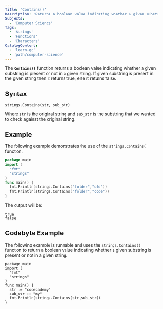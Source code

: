 ```yaml
---
Title: 'Contains()'
Description: 'Returns a boolean value indicating whether a given substring is present or not in a given string.'
Subjects:
  - 'Computer Science'
Tags:
  - 'Strings'
  - 'Functions'
  - 'Characters'
CatalogContent:
  - 'learn-go'
  - 'path/computer-science'
---
```


The **`Contains()`** function returns a boolean value indicating whether a given substring is present or not in a given string. If given substring is present in the given string then it returns true, else it returns false.

## Syntax

```pseudo
strings.Contains(str, sub_str)
```

Where `str` is the original string and `sub_str` is the substring that we wanted to check against the original string.

## Example

The following example demonstrates the use of the `strings.Contains()` function.

```go
package main
import (
  "fmt"
  "strings"
)
func main() {
  fmt.Println(strings.Contains("folder","old"))
  fmt.Println(strings.Contains("folder","code"))
}
```

The output will be:

```shell
true
false
```

## Codebyte Example

The following example is runnable and uses the `strings.Contains()` function to return a boolean value indicating whether a given substring is present or not in a given string.

```codebyte/golang
package main
import (
  "fmt"
  "strings"
)
func main() {
  str := "codecademy"
  sub_str := "my"
  fmt.Println(strings.Contains(str,sub_str))
}
```
